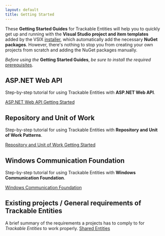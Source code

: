 ```yaml
---
layout: default
title: Getting Started
---
```


These **Getting Started Guides** for Trackable Entities will help you to quickly get up and running with the **Visual Studio project and item templates** added by the VSIX [installer](1-installation.html), which automatically add the necessary **NuGet packages**.  However, there's nothing to stop you from creating your own projects from scratch and adding the NuGet packages manually.

*Before using the* **Getting Started Guides**, *be sure to install the required* [prerequisites](1-installation.html).

## ASP.NET Web API
Step-by-step tutorial for using Trackable Entities with **ASP.NET Web API**.

[ASP.NET Web API Getting Started](2a-gettingstarted-webapi.html)

## Repository and Unit of Work
Step-by-step tutorial for using Trackable Entities with **Repository and Unit of Work Patterns**.

[Repository and Unit of Work Getting Started](2b-gettingstarted-patterns.html)

## Windows Communication Foundation
Step-by-step tutorial for using Trackable Entities with **Windows Communication Foundation**.

[Windows Communication Foundation](2c-gettingstarted-wcf.html)

## Existing projects / General requirements of Trackable Entities
A brief summary of the requirements a projects has to comply to for *Trackable Entities* to work properly.
[Shared Entities](2d-gettingstarted-shared-entities.html)
